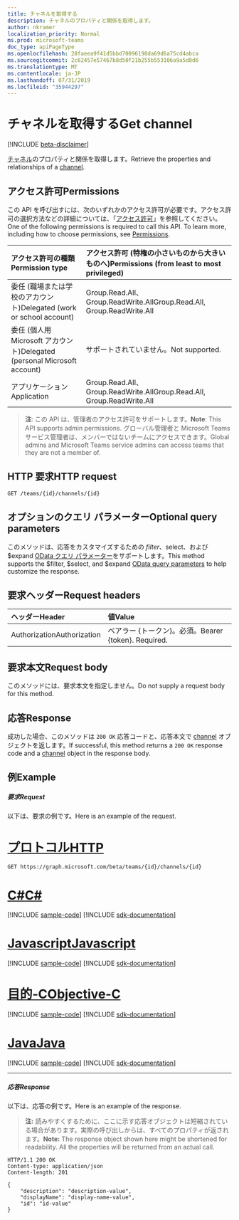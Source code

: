 ```yaml
---
title: チャネルを取得する
description: チャネルのプロパティと関係を取得します。
author: nkramer
localization_priority: Normal
ms.prod: microsoft-teams
doc_type: apiPageType
ms.openlocfilehash: 28faeea9f41d5bbd70096198da69d6a75cd4abca
ms.sourcegitcommit: 2c62457e57467b8d50f21b255b553106a9a5d8d6
ms.translationtype: MT
ms.contentlocale: ja-JP
ms.lasthandoff: 07/31/2019
ms.locfileid: "35944297"
---
```

# <a name="get-channel"></a><span data-ttu-id="3d0a5-103">チャネルを取得する</span><span class="sxs-lookup"><span data-stu-id="3d0a5-103">Get channel</span></span>

[!INCLUDE [beta-disclaimer](../../includes/beta-disclaimer.md)]

<span data-ttu-id="3d0a5-104">[チャネル](../resources/channel.md)のプロパティと関係を取得します。</span><span class="sxs-lookup"><span data-stu-id="3d0a5-104">Retrieve the properties and relationships of a [channel](../resources/channel.md).</span></span>

## <a name="permissions"></a><span data-ttu-id="3d0a5-105">アクセス許可</span><span class="sxs-lookup"><span data-stu-id="3d0a5-105">Permissions</span></span>
<span data-ttu-id="3d0a5-p101">この API を呼び出すには、次のいずれかのアクセス許可が必要です。アクセス許可の選択方法などの詳細については、「[アクセス許可](/graph/permissions-reference)」を参照してください。</span><span class="sxs-lookup"><span data-stu-id="3d0a5-p101">One of the following permissions is required to call this API. To learn more, including how to choose permissions, see [Permissions](/graph/permissions-reference).</span></span>

|<span data-ttu-id="3d0a5-108">アクセス許可の種類</span><span class="sxs-lookup"><span data-stu-id="3d0a5-108">Permission type</span></span>      | <span data-ttu-id="3d0a5-109">アクセス許可 (特権の小さいものから大きいものへ)</span><span class="sxs-lookup"><span data-stu-id="3d0a5-109">Permissions (from least to most privileged)</span></span>              |
|:--------------------|:---------------------------------------------------------|
|<span data-ttu-id="3d0a5-110">委任 (職場または学校のアカウント)</span><span class="sxs-lookup"><span data-stu-id="3d0a5-110">Delegated (work or school account)</span></span> | <span data-ttu-id="3d0a5-111">Group.Read.All、Group.ReadWrite.All</span><span class="sxs-lookup"><span data-stu-id="3d0a5-111">Group.Read.All, Group.ReadWrite.All</span></span>    |
|<span data-ttu-id="3d0a5-112">委任 (個人用 Microsoft アカウント)</span><span class="sxs-lookup"><span data-stu-id="3d0a5-112">Delegated (personal Microsoft account)</span></span> | <span data-ttu-id="3d0a5-113">サポートされていません。</span><span class="sxs-lookup"><span data-stu-id="3d0a5-113">Not supported.</span></span>    |
|<span data-ttu-id="3d0a5-114">アプリケーション</span><span class="sxs-lookup"><span data-stu-id="3d0a5-114">Application</span></span> | <span data-ttu-id="3d0a5-115">Group.Read.All、Group.ReadWrite.All</span><span class="sxs-lookup"><span data-stu-id="3d0a5-115">Group.Read.All, Group.ReadWrite.All</span></span>    |

> <span data-ttu-id="3d0a5-116">**注**: この API は、管理者のアクセス許可をサポートします。</span><span class="sxs-lookup"><span data-stu-id="3d0a5-116">**Note**: This API supports admin permissions.</span></span> <span data-ttu-id="3d0a5-117">グローバル管理者と Microsoft Teams サービス管理者は、メンバーではないチームにアクセスできます。</span><span class="sxs-lookup"><span data-stu-id="3d0a5-117">Global admins and Microsoft Teams service admins can access teams that they are not a member of.</span></span>

## <a name="http-request"></a><span data-ttu-id="3d0a5-118">HTTP 要求</span><span class="sxs-lookup"><span data-stu-id="3d0a5-118">HTTP request</span></span>
<!-- { "blockType": "ignored" } -->
```http
GET /teams/{id}/channels/{id}

```

## <a name="optional-query-parameters"></a><span data-ttu-id="3d0a5-119">オプションのクエリ パラメーター</span><span class="sxs-lookup"><span data-stu-id="3d0a5-119">Optional query parameters</span></span>

<span data-ttu-id="3d0a5-120">このメソッドは、応答をカスタマイズするための $filter、$select、および $expand [OData クエリ パラメーター](/graph/query-parameters)をサポートします。</span><span class="sxs-lookup"><span data-stu-id="3d0a5-120">This method supports the $filter, $select, and $expand [OData query parameters](/graph/query-parameters) to help customize the response.</span></span>

## <a name="request-headers"></a><span data-ttu-id="3d0a5-121">要求ヘッダー</span><span class="sxs-lookup"><span data-stu-id="3d0a5-121">Request headers</span></span>
| <span data-ttu-id="3d0a5-122">ヘッダー</span><span class="sxs-lookup"><span data-stu-id="3d0a5-122">Header</span></span>       | <span data-ttu-id="3d0a5-123">値</span><span class="sxs-lookup"><span data-stu-id="3d0a5-123">Value</span></span> |
|:---------------|:--------|
| <span data-ttu-id="3d0a5-124">Authorization</span><span class="sxs-lookup"><span data-stu-id="3d0a5-124">Authorization</span></span>  | <span data-ttu-id="3d0a5-p103">ベアラー {トークン}。必須。</span><span class="sxs-lookup"><span data-stu-id="3d0a5-p103">Bearer {token}. Required.</span></span>  |

## <a name="request-body"></a><span data-ttu-id="3d0a5-127">要求本文</span><span class="sxs-lookup"><span data-stu-id="3d0a5-127">Request body</span></span>
<span data-ttu-id="3d0a5-128">このメソッドには、要求本文を指定しません。</span><span class="sxs-lookup"><span data-stu-id="3d0a5-128">Do not supply a request body for this method.</span></span>

## <a name="response"></a><span data-ttu-id="3d0a5-129">応答</span><span class="sxs-lookup"><span data-stu-id="3d0a5-129">Response</span></span>

<span data-ttu-id="3d0a5-130">成功した場合、このメソッドは `200 OK` 応答コードと、応答本文で [channel](../resources/channel.md) オブジェクトを返します。</span><span class="sxs-lookup"><span data-stu-id="3d0a5-130">If successful, this method returns a `200 OK` response code and a [channel](../resources/channel.md) object in the response body.</span></span>
## <a name="example"></a><span data-ttu-id="3d0a5-131">例</span><span class="sxs-lookup"><span data-stu-id="3d0a5-131">Example</span></span>
##### <a name="request"></a><span data-ttu-id="3d0a5-132">要求</span><span class="sxs-lookup"><span data-stu-id="3d0a5-132">Request</span></span>
<span data-ttu-id="3d0a5-133">以下は、要求の例です。</span><span class="sxs-lookup"><span data-stu-id="3d0a5-133">Here is an example of the request.</span></span>

# <a name="httptabhttp"></a>[<span data-ttu-id="3d0a5-134">プロトコル</span><span class="sxs-lookup"><span data-stu-id="3d0a5-134">HTTP</span></span>](#tab/http)
<!-- {
  "blockType": "request",
  "name": "get_channel"
}-->
```http
GET https://graph.microsoft.com/beta/teams/{id}/channels/{id}
```
# <a name="ctabcsharp"></a>[<span data-ttu-id="3d0a5-135">C#</span><span class="sxs-lookup"><span data-stu-id="3d0a5-135">C#</span></span>](#tab/csharp)
[!INCLUDE [sample-code](../includes/snippets/csharp/get-channel-csharp-snippets.md)]
[!INCLUDE [sdk-documentation](../includes/snippets/snippets-sdk-documentation-link.md)]

# <a name="javascripttabjavascript"></a>[<span data-ttu-id="3d0a5-136">Javascript</span><span class="sxs-lookup"><span data-stu-id="3d0a5-136">Javascript</span></span>](#tab/javascript)
[!INCLUDE [sample-code](../includes/snippets/javascript/get-channel-javascript-snippets.md)]
[!INCLUDE [sdk-documentation](../includes/snippets/snippets-sdk-documentation-link.md)]

# <a name="objective-ctabobjc"></a>[<span data-ttu-id="3d0a5-137">目的-C</span><span class="sxs-lookup"><span data-stu-id="3d0a5-137">Objective-C</span></span>](#tab/objc)
[!INCLUDE [sample-code](../includes/snippets/objc/get-channel-objc-snippets.md)]
[!INCLUDE [sdk-documentation](../includes/snippets/snippets-sdk-documentation-link.md)]

# <a name="javatabjava"></a>[<span data-ttu-id="3d0a5-138">Java</span><span class="sxs-lookup"><span data-stu-id="3d0a5-138">Java</span></span>](#tab/java)
[!INCLUDE [sample-code](../includes/snippets/java/get-channel-java-snippets.md)]
[!INCLUDE [sdk-documentation](../includes/snippets/snippets-sdk-documentation-link.md)]

---

##### <a name="response"></a><span data-ttu-id="3d0a5-139">応答</span><span class="sxs-lookup"><span data-stu-id="3d0a5-139">Response</span></span>
<span data-ttu-id="3d0a5-140">以下は、応答の例です。</span><span class="sxs-lookup"><span data-stu-id="3d0a5-140">Here is an example of the response.</span></span> 

><span data-ttu-id="3d0a5-p104">**注:** 読みやすくするために、ここに示す応答オブジェクトは短縮されている場合があります。実際の呼び出しからは、すべてのプロパティが返されます。</span><span class="sxs-lookup"><span data-stu-id="3d0a5-p104">**Note:** The response object shown here might be shortened for readability. All the properties will be returned from an actual call.</span></span>
<!-- {
  "blockType": "response",
  "truncated": true,
  "@odata.type": "microsoft.graph.channel"
} -->
```http
HTTP/1.1 200 OK
Content-type: application/json
Content-length: 201

{
    "description": "description-value",
    "displayName": "display-name-value",
    "id": "id-value"
}
```

<!-- uuid: 8fcb5dbc-d5aa-4681-8e31-b001d5168d79
2015-10-25 14:57:30 UTC -->
<!--
{
  "type": "#page.annotation",
  "description": "Get channel",
  "keywords": "",
  "section": "documentation",
  "tocPath": "",
  "suppressions": [
  ]
}
-->
